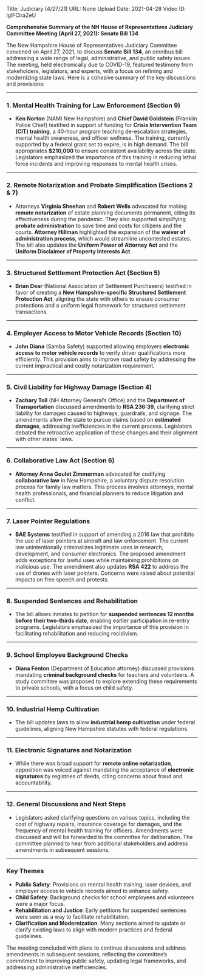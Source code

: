 Title: Judiciary (4/27/21)
URL: None
Upload Date: 2021-04-28
Video ID: lglFCiraZeU

**Comprehensive Summary of the NH House of Representatives Judiciary Committee Meeting (April 27, 2021): Senate Bill 134**

The New Hampshire House of Representatives Judiciary Committee convened on April 27, 2021, to discuss **Senate Bill 134**, an omnibus bill addressing a wide range of legal, administrative, and public safety issues. The meeting, held electronically due to COVID-19, featured testimony from stakeholders, legislators, and experts, with a focus on refining and modernizing state laws. Here is a cohesive summary of the key discussions and provisions:

---

### **1. Mental Health Training for Law Enforcement (Section 9)**
- **Ken Norton** (NAMI New Hampshire) and **Chief David Goldstein** (Franklin Police Chief) testified in support of funding for **Crisis Intervention Team (CIT) training**, a 40-hour program teaching de-escalation strategies, mental health awareness, and officer wellness. The training, currently supported by a federal grant set to expire, is in high demand. The bill appropriates **$210,000** to ensure consistent availability across the state. Legislators emphasized the importance of this training in reducing lethal force incidents and improving responses to mental health crises.

---

### **2. Remote Notarization and Probate Simplification (Sections 2 & 7)**
- Attorneys **Virginia Sheehan** and **Robert Wells** advocated for making **remote notarization** of estate planning documents permanent, citing its effectiveness during the pandemic. They also supported simplifying **probate administration** to save time and costs for citizens and the courts. **Attorney Hillman** highlighted the expansion of the **waiver of administration process**, which would streamline uncontested estates. The bill also updates the **Uniform Power of Attorney Act** and the **Uniform Disclaimer of Property Interests Act**.

---

### **3. Structured Settlement Protection Act (Section 5)**
- **Brian Dear** (National Association of Settlement Purchasers) testified in favor of creating a **New Hampshire-specific Structured Settlement Protection Act**, aligning the state with others to ensure consumer protections and a uniform legal framework for structured settlement transactions.

---

### **4. Employer Access to Motor Vehicle Records (Section 10)**
- **John Diana** (Samba Safety) supported allowing employers **electronic access to motor vehicle records** to verify driver qualifications more efficiently. This provision aims to improve road safety by addressing the current impractical and costly notarization requirement.

---

### **5. Civil Liability for Highway Damage (Section 4)**
- **Zachary Toll** (NH Attorney General’s Office) and the **Department of Transportation** discussed amendments to **RSA 236:39**, clarifying strict liability for damages caused to highways, guardrails, and signage. The amendments allow the state to pursue claims based on **estimated damages**, addressing inefficiencies in the current process. Legislators debated the retroactive application of these changes and their alignment with other states' laws.

---

### **6. Collaborative Law Act (Section 6)**
- **Attorney Anna Goulet Zimmerman** advocated for codifying **collaborative law** in New Hampshire, a voluntary dispute resolution process for family law matters. This process involves attorneys, mental health professionals, and financial planners to reduce litigation and conflict.

---

### **7. Laser Pointer Regulations**
- **BAE Systems** testified in support of amending a 2016 law that prohibits the use of laser pointers at aircraft and law enforcement. The current law unintentionally criminalizes legitimate uses in research, development, and consumer electronics. The proposed amendment adds exceptions for lawful uses while maintaining prohibitions on malicious use. The amendment also updates **RSA 422** to address the use of drones with laser pointers. Concerns were raised about potential impacts on free speech and protests.

---

### **8. Suspended Sentences and Rehabilitation**
- The bill allows inmates to petition for **suspended sentences 12 months before their two-thirds date**, enabling earlier participation in re-entry programs. Legislators emphasized the importance of this provision in facilitating rehabilitation and reducing recidivism.

---

### **9. School Employee Background Checks**
- **Diana Fenton** (Department of Education attorney) discussed provisions mandating **criminal background checks** for teachers and volunteers. A study committee was proposed to explore extending these requirements to private schools, with a focus on child safety.

---

### **10. Industrial Hemp Cultivation**
- The bill updates laws to allow **industrial hemp cultivation** under federal guidelines, aligning New Hampshire statutes with federal regulations.

---

### **11. Electronic Signatures and Notarization**
- While there was broad support for **remote online notarization**, opposition was voiced against mandating the acceptance of **electronic signatures** by registries of deeds, citing concerns about fraud and accountability.

---

### **12. General Discussions and Next Steps**
- Legislators asked clarifying questions on various topics, including the cost of highway repairs, insurance coverage for damages, and the frequency of mental health training for officers. Amendments were discussed and will be forwarded to the committee for deliberation. The committee planned to hear from additional stakeholders and address amendments in subsequent sessions.

---

### **Key Themes**
- **Public Safety**: Provisions on mental health training, laser devices, and employer access to vehicle records aimed to enhance safety.
- **Child Safety**: Background checks for school employees and volunteers were a major focus.
- **Rehabilitation and Justice**: Early petitions for suspended sentences were seen as a way to facilitate rehabilitation.
- **Clarification and Modernization**: Many sections aimed to update or clarify existing laws to align with modern practices and federal guidelines.

The meeting concluded with plans to continue discussions and address amendments in subsequent sessions, reflecting the committee’s commitment to improving public safety, updating legal frameworks, and addressing administrative inefficiencies.